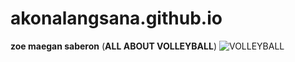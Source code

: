 # akonalangsana.github.io
**zoe maegan saberon** (**ALL ABOUT VOLLEYBALL**)
![VOLLEYBALL](https://static.vecteezy.com/system/resources/previews/008/957/267/original/volleyball-icon-clipart-in-flat-animated-illustration-on-white-background-vector.jpg)


